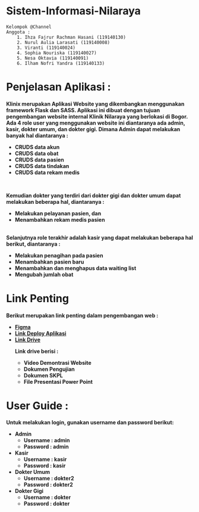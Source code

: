 # Sistem-Informasi-Nilaraya
```
Kelompok @Channel
Anggota :
    1. Ihza Fajrur Rachman Hasani (119140130)
    2. Nurul Aulia Larasati (119140008)
    3. Viranti (119140024)
    4. Sophia Nouriska (119140027)
    5. Nesa Oktavia (119140091)
    6. Ilham Nofri Yandra (119140133)
```
# Penjelasan Aplikasi :
<h4> Klinix merupakan Aplikasi Website yang dikembangkan menggunakan framework Flask dan SASS. Aplikasi ini dibuat dengan tujuan pengembangan website internal Klinik Nilaraya yang berlokasi di Bogor. Ada 4 role user yang menggunakan website ini diantaranya ada admin, kasir, dokter umum, dan dokter gigi. Dimana Admin dapat melakukan banyak hal diantaranya :
<ul>
  <li> CRUDS data akun</li>
  <li> CRUDS data obat</li>
  <lI> CRUDS data pasien </li>
  <li> CRUDS data tindakan</li>
  <li> CRUDS data rekam medis</li>
</ul>
<br>

Kemudian dokter yang terdiri dari dokter gigi dan dokter umum dapat melakukan beberapa hal, diantaranya : 
<ul>
  <li>Melakukan pelayanan pasien, dan </li>
  <li> Menambahkan rekam medis pasien </li>
</ul>
<br>
Selanjutnya role terakhir adalah kasir yang dapat melakukan beberapa hal berikut, diantaranya :
<ul>
  <li>Melakukan penagihan pada pasien</li>
  <li>Menambahkan pasien baru</li>
  <li>Menambahkan dan menghapus data waiting list </li>
  <li>Mengubah jumlah obat </li>
</ul>
</h4>

# Link Penting
<h4>
<p>Berikut merupakan link penting dalam pengembangan web :</p>
<ul>
<li><a href="https://www.figma.com/file/WkYnyGGA5u2GAzoSADLbsa/PWL?node-id=535%3A633"> Figma</a></li>
  <li><a href = "https://hrfi.site" > Link Deploy Aplikasi<a></li>
<li>
<a href="https://drive.google.com/drive/u/1/folders/0AK5GsN-YKaRUUk9PVA">Link Drive</a>
<p>
  Link drive berisi :
  <ul>
    <li>
      Video Demontrasi Website
    </li>
    <li>
      Dokumen Pengujian
    </li>
    <li>
      Dokumen SKPL
    </li>
    <li>
      File Presentasi Power Point
    </li>
  <ul>
</li>
</p>
</ul>
</h4>
    
# User Guide :
<h4> Untuk melakukan login, gunakan username dan password berikut:
<ul>
  <li> Admin
    <ul>
        <li> Username : admin </li>
        <li> Password : admin </li>
    </ul>
  </li>
  <li> Kasir
    <ul>
        <li> Username : kasir </li>
        <li> Password : kasir </li>
    </ul>
  </li>
  <lI> Dokter Umum
    <ul>
        <li> Username : dokter2 </li>
        <li> Password : dokter2 </li>
    </ul>
  </li>
  <li> Dokter Gigi
    <ul>
        <li> Username : dokter </li>
        <li> Password : dokter </li>
    </ul>
  </li>
</ul>
<br>

</h4>
